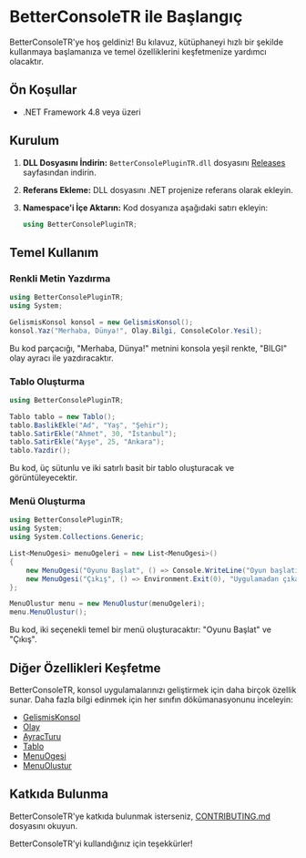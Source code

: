 # BetterConsoleTR ile Başlangıç

BetterConsoleTR'ye hoş geldiniz! Bu kılavuz, kütüphaneyi hızlı bir şekilde kullanmaya başlamanıza ve temel özelliklerini keşfetmenize yardımcı olacaktır.

## Ön Koşullar

*   .NET Framework 4.8 veya üzeri

## Kurulum

1.  **DLL Dosyasını İndirin:** `BetterConsolePluginTR.dll` dosyasını [Releases](https://github.com/Akashe0106/BetterConsolePlugin/releases/tag/v1.0.0-TR) sayfasından indirin.
2.  **Referans Ekleme:** DLL dosyasını .NET projenize referans olarak ekleyin.
3.  **Namespace'i İçe Aktarın:** Kod dosyanıza aşağıdaki satırı ekleyin:

    ```csharp
    using BetterConsolePluginTR;
    ```

## Temel Kullanım

### Renkli Metin Yazdırma

```csharp
using BetterConsolePluginTR;
using System;

GelismisKonsol konsol = new GelismisKonsol();
konsol.Yaz("Merhaba, Dünya!", Olay.Bilgi, ConsoleColor.Yesil);
```

Bu kod parçacığı, "Merhaba, Dünya!" metnini konsola yeşil renkte, "BILGI" olay ayracı ile yazdıracaktır.

### Tablo Oluşturma

```csharp
using BetterConsolePluginTR;

Tablo tablo = new Tablo();
tablo.BaslikEkle("Ad", "Yaş", "Şehir");
tablo.SatirEkle("Ahmet", 30, "İstanbul");
tablo.SatirEkle("Ayşe", 25, "Ankara");
tablo.Yazdir();
```

Bu kod, üç sütunlu ve iki satırlı basit bir tablo oluşturacak ve görüntüleyecektir.

### Menü Oluşturma

```csharp
using BetterConsolePluginTR;
using System;
using System.Collections.Generic;

List<MenuOgesi> menuOgeleri = new List<MenuOgesi>()
{
    new MenuOgesi("Oyunu Başlat", () => Console.WriteLine("Oyun başlatılıyor..."), "Yeni bir oyun başlatır"),
    new MenuOgesi("Çıkış", () => Environment.Exit(0), "Uygulamadan çıkar")
};

MenuOlustur menu = new MenuOlustur(menuOgeleri);
menu.MenuOlustur();
```

Bu kod, iki seçenekli temel bir menü oluşturacaktır: "Oyunu Başlat" ve "Çıkış".

## Diğer Özellikleri Keşfetme

BetterConsoleTR, konsol uygulamalarınızı geliştirmek için daha birçok özellik sunar. Daha fazla bilgi edinmek için her sınıfın dökümanasyonunu inceleyin:

*   [GelismisKonsol](https://github.com/Akashe0106/BetterConsolePlugin/blob/main/DOCUMENTS/BetterConsoleTR/v1.0.0/Klavuz/GelismisKonsol.md)
*   [Olay](https://github.com/Akashe0106/BetterConsolePlugin/blob/main/DOCUMENTS/BetterConsoleTR/v1.0.0/Klavuz/Olay.md)
*   [AyracTuru](https://github.com/Akashe0106/BetterConsolePlugin/blob/main/DOCUMENTS/BetterConsoleTR/v1.0.0/Klavuz/AyracTuru.md)
*   [Tablo](https://github.com/Akashe0106/BetterConsolePlugin/blob/main/DOCUMENTS/BetterConsoleTR/v1.0.0/Klavuz/Tablo.md)
*   [MenuOgesi](https://github.com/Akashe0106/BetterConsolePlugin/blob/main/DOCUMENTS/BetterConsoleTR/v1.0.0/Klavuz/MenuOgesi.md)
*   [MenuOlustur](https://github.com/Akashe0106/BetterConsolePlugin/blob/main/DOCUMENTS/BetterConsoleTR/v1.0.0/Klavuz/MenuOlustur.md)

## Katkıda Bulunma

BetterConsoleTR'ye katkıda bulunmak isterseniz, [CONTRIBUTING.md](https://github.com/Akashe0106/BetterConsolePlugin/blob/main/CONTRIBUTING.md) dosyasını okuyun.

BetterConsoleTR'yi kullandığınız için teşekkürler!
